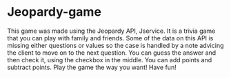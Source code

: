 # Jeopardy-game


This game was made using the Jeopardy API, Jservice. It is a trivia game that you can play with family and friends. Some of the data on this API is missing either questions or values so the case is handled by a note advicing the client to move on to the next question. You can guess the answer and then check it, using the checkbox in the middle. You can add points and subtract points. Play the game the way you want! Have fun!
